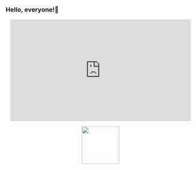 ### Hello, everyone!👋
<div id="header" align="center">
  <iframe src="https://giphy.com/embed/Pla0PNdXVHbqlEmiy4" width="480" height="270" frameBorder="0" class="giphy-embed" allowFullScreen></iframe><p><a href="https://giphy.com/gifs/Pla0PNdXVHbqlEmiy4">
  </div>
<div id="header" align="center">
  <img src="https://media.giphy.com/media/M9gbBd9nbDrOTu1Mqx/giphy.gif" width="100"/>
</div>

<!--
**IYuminov/IYuminov** is a ✨ _special_ ✨ repository because its `README.md` (this file) appears on your GitHub profile.

Here are some ideas to get you started:

- 🔭 I’m currently working on ...
- 🌱 I’m currently learning ...
- 👯 I’m looking to collaborate on ...
- 🤔 I’m looking for help with ...
- 💬 Ask me about ...
- 📫 How to reach me: ...
- 😄 Pronouns: ...
- ⚡ Fun fact: ...
-->
